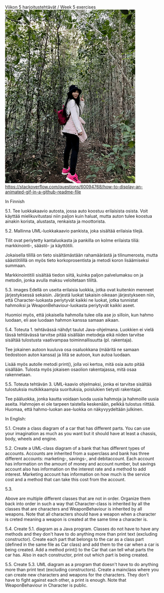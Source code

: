Viikon 5 harjoitustehtävät / Week 5 exercises  
![me](https://github.com/Daisyliu6/Daisyliu6/blob/master/me.gif)  
https://stackoverflow.com/questions/60094768/how-to-display-an-animated-gif-in-a-github-readme-file  

In Finnish

5.1. Tee luokkakaavio autosta, jossa auto koostuu erilaisista osista. 
Voit käyttää mielikuvitustasi niin paljon kuin haluat, mutta auton tulee koostua 
ainakin korista, alustasta, renkaista ja moottorista.

 

5.2. Mallinna UML-luokkakaavio pankista, joka sisältää erilaisia tilejä. 

Tilit ovat periytetty kantaluokasta ja pankilla on kolme erilaista tiliä: 
markkinointi-, säästö- ja käyttötili. 

Jokaisella tilillä on tieto sisältämästään rahamäärästä ja tilinumerosta, 
mutta säästötilillä on myös tieto korkoprosentista ja metodi koron lisäämiseksi summaan. 

Markkinointitili sisältää tiedon siitä, kuinka paljon palvelumaksu on ja metodin, 
jonka avulla maksu veloitetaan tililtä.

 

5.3.
images
Edellä on useita erilaisia luokkia, jotka ovat kuitenkin menneet järjestyksessä sekaisin. 
Järjestä luokat takaisin oikeaan järjestykseen niin, että Character-luokasta periytyvät 
kaikki ne luokat, jotka tunnistat hahmoiksi ja WeaponBehaviour-luokasta periytyvät kaikki aseet. 

Huomioi myös, että jokaisella hahmolla tulee olla ase jo silloin, kun hahmo luodaan, 
eli ase luodaan hahmon kanssa samaan aikaan.

 

5.4. Toteuta 1. tehtävässä nähdyt taulut Java-ohjelmana. 
Luokkien ei vielä tässä tehtävässä tarvitse pitää sisällään metodeja eikä niiden 
tarvitse sisältää tulostusta vaativampaa toiminnallisuutta (pl. rakentaja). 

Tee jokainen autoon kuuluva osa osaluokkana (määritä ne samaan tiedostoon auton kanssa) 
ja liitä se autoon, kun autoa luodaan. 

Lisää myös autolle metodi print(), jolla voi kertoa, mitä osia auto pitää sisällään. 
Tulosta myös jokaisen osaolion rakentajassa, mitä osaa rakennetaan.


5.5. Toteuta tehtävän 3. UML-kaavio ohjelmaksi, 
jonka ei tarvitse sisältää tulostuksia mutkikkaampia suorituksia, poislukien tietysti rakentajat. 

Tee pääluokka, jonka kautta voidaan luoda uusia hahmoja ja hahmoille uusia aseita. 
Hahmojen ei ole tarpeen taistella keskenään, pelkkä tulostus riittää. 
Huomaa, että hahmo-luokan ase-luokka on näkyvyydeltään julkinen.





In English:

5.1. Create a class diagram of a car that has different parts. You can use your imagination as much as you want but it should have at least a chassis, body, wheels and engine.




5.2. Create a UML-class diagram of a bank that has different types of accounts. Accounts are inherited from a superclass and bank has three different accounts: marketing-, savings-, and debitaccount. Each account has information on the amount of money and account number, but savings account also has information on the interest rate and a method to add interest. Marketing account has information on how much is the service cost and a method that can take this cost from the account.



5.3.





Above are multiple different classes that are not in order. Organize them back into order in such a way that Character-class is inherited by all the classes that are characters and WeaponBehaviour is inherited by all weapons. Note that all characters should have a weapon when a character is creted meaning a weapon is created at the same time a character is.



5.4. Create 5.1. diagram as a Java program. Classes do not have to have any methods and they don't have to do anything more than print text (excluding constructor). Create each part that belongs to the car as a class part (defined in the same file as Car class) and add them to the car when a car is being created. Add a method print() to the Car that can tell what parts the car has. Also in each constructor, print out which part is being created. 




5.5. Create 5.3. UML diagram as a program that doesn't have to do anything more than print text (excluding constructors). Create a mainclass where you can create new characters and weapons for the characters. They don't have to fight against each other, a print is enough. Note that WeaponBehaviour in Character is public.


